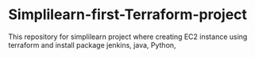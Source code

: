 # Simplilearn-first-Terraform-project
This repository for simplilearn project where creating EC2 instance using terraform and install package jenkins, java, Python, 
